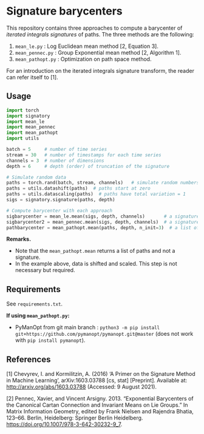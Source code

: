# Signature barycenters

This repository contains three approaches to compute a barycenter of _iterated integrals signatures_ of paths. The three methods are the following:

1. `mean_le.py` : Log Euclidean mean method [2, Equation 3].
2. `mean_pennec.py` : Group Exponential mean method [2, Algorithm 1].
3. `mean_pathopt.py` : Optimization on path space method.


<!-- - `mean_pathopt_proj.py` **WIP** : method of Nozomi Sugiura (see Appendix B in [3]). -->

For an introduction on the iterated integrals signature transform, the reader can refer itself to [1].

## Usage

``` python
import torch
import signatory
import mean_le
import mean_pennec
import mean_pathopt
import utils

batch = 5     # number of time series
stream = 30   # number of timestamps for each time series
channels = 3  # number of dimensions
depth = 6     # depth (order) of truncation of the signature

# Simulate random data
paths = torch.rand(batch, stream, channels)   # simulate random numbers
paths = utils.datashift(paths)  # paths start at zero
paths = utils.datascaling(paths)  # paths have total variation = 1
sigs = signatory.signature(paths, depth)

# Compute barycenter with each approach
sigbarycenter = mean_le.mean(sigs, depth, channels)       # a signature
sigbarycenter2 = mean_pennec.mean(sigs, depth, channels)  # a signature
pathbarycenter = mean_pathopt.mean(paths, depth, n_init=3)  # a list of 3 paths
```

**Remarks.**

- Note that the `mean_pathopt.mean` returns a list of paths and not a signature.
- In the example above, data is shifted and scaled. This step is not necessary but required.

## Requirements

See `requirements.txt`.

**If using `mean_pathopt.py`:**

- PyManOpt from git main branch : `python3 -m pip install git+https://github.com/pymanopt/pymanopt.git@master` (does not work with `pip install pymanopt`).


<!-- ## Example -->

<!-- <img src="./figures/gaussian_process.png" width="50%" />

Figure: Representation in three-dimensional path space of various barycenters. Inputs are gaussian processes with RBF kernel. Parameters: depth is the truncation order of the signature; obs is the number of inputs; length is the number of timestamps. -->

## References

[1] Chevyrev, I. and Kormilitzin, A. (2016) ‘A Primer on the Signature Method in Machine Learning’, arXiv:1603.03788 [cs, stat] [Preprint]. Available at: http://arxiv.org/abs/1603.03788 (Accessed: 9 August 2021).

[2] Pennec, Xavier, and Vincent Arsigny. 2013. “Exponential Barycenters of the Canonical Cartan Connection and Invariant Means on Lie Groups.” In Matrix Information Geometry, edited by Frank Nielsen and Rajendra Bhatia, 123–66. Berlin, Heidelberg: Springer Berlin Heidelberg. https://doi.org/10.1007/978-3-642-30232-9_7.

<!-- [3] Sugiura, Nozomi. 2021. “Clustering Global Ocean Profiles According to Temperature-Salinity Structure.” ArXiv:2103.14165 [Physics], March. http://arxiv.org/abs/2103.14165. -->
